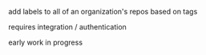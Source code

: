 add labels to all of an organization's repos based on tags

requires integration / authentication

early work in progress
